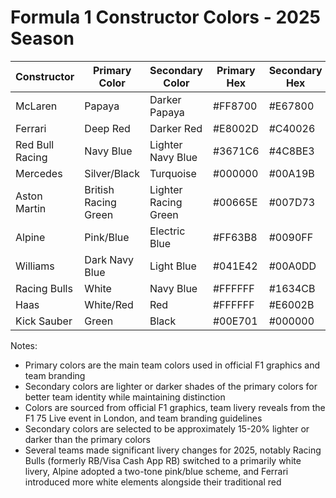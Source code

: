 # Formula 1 Constructor Colors - 2025 Season

<table id="f1_colors_2025" name="F1_Colors_2025">
<thead>
<tr>
<th>Constructor</th>
<th>Primary Color</th>
<th>Secondary Color</th>
<th>Primary Hex</th>
<th>Secondary Hex</th>
</tr>
</thead>
<tbody>
<tr>
<td>McLaren</td>
<td>Papaya</td>
<td>Darker Papaya</td>
<td>#FF8700</td>
<td>#E67800</td>
</tr>
<tr>
<td>Ferrari</td>
<td>Deep Red</td>
<td>Darker Red</td>
<td>#E8002D</td>
<td>#C40026</td>
</tr>
<tr>
<td>Red Bull Racing</td>
<td>Navy Blue</td>
<td>Lighter Navy Blue</td>
<td>#3671C6</td>
<td>#4C8BE3</td>
</tr>
<tr>
<td>Mercedes</td>
<td>Silver/Black</td>
<td>Turquoise</td>
<td>#000000</td>
<td>#00A19B</td>
</tr>
<tr>
<td>Aston Martin</td>
<td>British Racing Green</td>
<td>Lighter Racing Green</td>
<td>#00665E</td>
<td>#007D73</td>
</tr>
<tr>
<td>Alpine</td>
<td>Pink/Blue</td>
<td>Electric Blue</td>
<td>#FF63B8</td>
<td>#0090FF</td>
</tr>
<tr>
<td>Williams</td>
<td>Dark Navy Blue</td>
<td>Light Blue</td>
<td>#041E42</td>
<td>#00A0DD</td>
</tr>
<tr>
<td>Racing Bulls</td>
<td>White</td>
<td>Navy Blue</td>
<td>#FFFFFF</td>
<td>#1634CB</td>
</tr>
<tr>
<td>Haas</td>
<td>White/Red</td>
<td>Red</td>
<td>#FFFFFF</td>
<td>#E6002B</td>
</tr>
<tr>
<td>Kick Sauber</td>
<td>Green</td>
<td>Black</td>
<td>#00E701</td>
<td>#000000</td>
</tr>
</tbody>
</table>

Notes:
- Primary colors are the main team colors used in official F1 graphics and team branding
- Secondary colors are lighter or darker shades of the primary colors for better team identity while maintaining distinction
- Colors are sourced from official F1 graphics, team livery reveals from the F1 75 Live event in London, and team branding guidelines
- Secondary colors are selected to be approximately 15-20% lighter or darker than the primary colors
- Several teams made significant livery changes for 2025, notably Racing Bulls (formerly RB/Visa Cash App RB) switched to a primarily white livery, Alpine adopted a two-tone pink/blue scheme, and Ferrari introduced more white elements alongside their traditional red